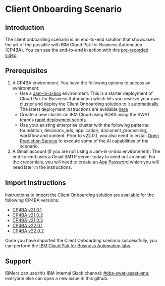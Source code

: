 # Client Onboarding Scenario

## Introduction

The client onboarding scenario is an end-to-end solution that showcases the art of the possible with IBM Cloud Pak for Business Automation (CP4BA). You can see the end-to-end in action with this [pre-recorded video](http://ibm.biz/cp4ba-overview-video).

## Prerequisites

1. A CP4BA environment. You have the following options to access an evnironment:
   - Use a [Jam-in-a-box](https://techzone.ibm.com/collection/jam-in-a-box-for-business-automation) environment: This is a starter deployment of Cloud Pak for Business Automation which lets you reserve your own cluster and deploy the Client Onboarding solution to it automatically. The latest deployment instructions are available [here](https://github.com/IBM/cp4ba-client-onboarding-scenario/blob/main/22.0.2/DeployingClientOnboarding2202.md)
   - Create a new cluster on IBM Cloud using ROKS using the SWAT team's [rapid deployment scripts](https://github.com/IBM/cp4ba-rapid-deployment).
   - Use your existing enterprise cluster with the following patterns: foundation, decisions_ads, application, document_processing, workflow and content. Prior to v22.0.1, you also need to install [Open Prediction Service](https://github.com/IBM/open-prediction-service-hub/tree/main/ops-implementations/ads-ml-service) to execute some of the AI capabilities of the scenario.
2. A Gmail account (if you are not using a Jam-in-a-box environment): The end-to-end uses a Gmail SMTP server today to send out an email. For the credentials, you will need to create an [App Password](https://support.google.com/accounts/answer/185833?hl=en) which you will need later in the instructions.

## Import Instructions

Instructions to import the Client Onboarding solution are available for the following CP4BA versions:

- [CP4BA v21.0.1](/21.0.1)
- [CP4BA v21.0.2](/21.0.2)
- [CP4BA v21.0.3](/21.0.3)
- [CP4BA v22.0.1](/22.0.1)
- [CP4BA v22.0.2](https://github.com/IBM/cp4ba-client-onboarding-scenario/blob/main/22.0.2/DeployingClientOnboarding2202.md)

Once you have imported the Client Onboarding scenario successfully, you can perform the [IBM Cloud Pak for Business Automation labs](https://github.com/IBM/cp4ba-labs).

## Support

IBMers can use this IBM internal Slack channel: [#dba-swat-asset-qna](**https://ibm-cloud.slack.com/archives/C026TD1SGCA**); everyone else can open a new issue in this github. 




